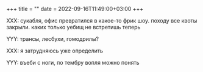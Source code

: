 +++
title = ""
date = 2022-09-16T11:49:00+03:00
+++

XXX: сукабля, офис превратился в какое-то фрик шоу. походу все квоты закрыли. каких только уебищ не встретишь теперь

YYY: трансы, лесбухи, гомодрилы?

XXX: я затрудняюсь уже определить

YYY: въеби с ноги, по тембру вопля можно понять


